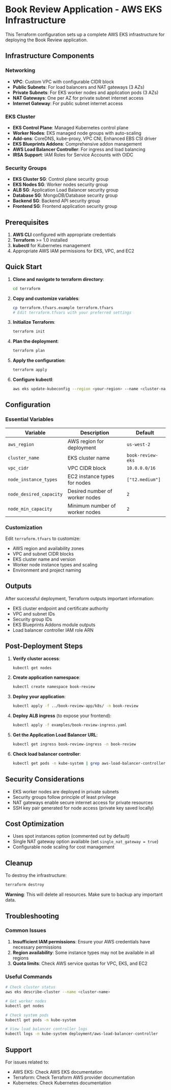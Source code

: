 # Book Review Application - AWS EKS Infrastructure

This Terraform configuration sets up a complete AWS EKS infrastructure for deploying the Book Review application.

## Infrastructure Components

### Networking
- **VPC**: Custom VPC with configurable CIDR block
- **Public Subnets**: For load balancers and NAT gateways (3 AZs)
- **Private Subnets**: For EKS worker nodes and application pods (3 AZs)
- **NAT Gateways**: One per AZ for private subnet internet access
- **Internet Gateway**: For public subnet internet access

### EKS Cluster
- **EKS Control Plane**: Managed Kubernetes control plane
- **Worker Nodes**: EKS managed node groups with auto-scaling
- **Add-ons**: CoreDNS, kube-proxy, VPC CNI, Enhanced EBS CSI driver
- **EKS Blueprints Addons**: Comprehensive addon management
- **AWS Load Balancer Controller**: For ingress and load balancing
- **IRSA Support**: IAM Roles for Service Accounts with OIDC

### Security Groups
- **EKS Cluster SG**: Control plane security group
- **EKS Nodes SG**: Worker nodes security group  
- **ALB SG**: Application Load Balancer security group
- **Database SG**: MongoDB/Database security group
- **Backend SG**: Backend API security group
- **Frontend SG**: Frontend application security group

## Prerequisites

1. **AWS CLI** configured with appropriate credentials
2. **Terraform** >= 1.0 installed
3. **kubectl** for Kubernetes management
4. Appropriate AWS IAM permissions for EKS, VPC, and EC2

## Quick Start

1. **Clone and navigate to terraform directory**:
   ```bash
   cd terraform
   ```

2. **Copy and customize variables**:
   ```bash
   cp terraform.tfvars.example terraform.tfvars
   # Edit terraform.tfvars with your preferred settings
   ```

3. **Initialize Terraform**:
   ```bash
   terraform init
   ```

4. **Plan the deployment**:
   ```bash
   terraform plan
   ```

5. **Apply the configuration**:
   ```bash
   terraform apply
   ```

6. **Configure kubectl**:
   ```bash
   aws eks update-kubeconfig --region <your-region> --name <cluster-name>
   ```

## Configuration

### Essential Variables

| Variable | Description | Default |
|----------|-------------|---------|
| `aws_region` | AWS region for deployment | `us-west-2` |
| `cluster_name` | EKS cluster name | `book-review-eks` |
| `vpc_cidr` | VPC CIDR block | `10.0.0.0/16` |
| `node_instance_types` | EC2 instance types for nodes | `["t2.medium"]` |
| `node_desired_capacity` | Desired number of worker nodes | `2` |
| `node_min_capacity` | Minimum number of worker nodes | `2` |

### Customization

Edit `terraform.tfvars` to customize:
- AWS region and availability zones
- VPC and subnet CIDR blocks
- EKS cluster name and version
- Worker node instance types and scaling
- Environment and project naming

## Outputs

After successful deployment, Terraform outputs important information:
- EKS cluster endpoint and certificate authority
- VPC and subnet IDs
- Security group IDs
- EKS Blueprints Addons module outputs
- Load balancer controller IAM role ARN

## Post-Deployment Steps

1. **Verify cluster access**:
   ```bash
   kubectl get nodes
   ```

2. **Create application namespace**:
   ```bash
   kubectl create namespace book-review
   ```

3. **Deploy your application**:
   ```bash
   kubectl apply -f ../book-review-app/k8s/ -n book-review
   ```

4. **Deploy ALB ingress** (to expose your frontend):
   ```bash
   kubectl apply -f examples/book-review-ingress.yaml
   ```

5. **Get the Application Load Balancer URL**:
   ```bash
   kubectl get ingress book-review-ingress -n book-review
   ```

6. **Check load balancer controller**:
   ```bash
   kubectl get pods -n kube-system | grep aws-load-balancer-controller
   ```

## Security Considerations

- EKS worker nodes are deployed in private subnets
- Security groups follow principle of least privilege
- NAT gateways enable secure internet access for private resources
- SSH key pair generated for node access (private key saved locally)

## Cost Optimization

- Uses spot instances option (commented out by default)
- Single NAT gateway option available (set `single_nat_gateway = true`)
- Configurable node scaling for cost management

## Cleanup

To destroy the infrastructure:
```bash
terraform destroy
```

**Warning**: This will delete all resources. Make sure to backup any important data.

## Troubleshooting

### Common Issues

1. **Insufficient IAM permissions**: Ensure your AWS credentials have necessary permissions
2. **Region availability**: Some instance types may not be available in all regions
3. **Quota limits**: Check AWS service quotas for VPC, EKS, and EC2

### Useful Commands

```bash
# Check cluster status
aws eks describe-cluster --name <cluster-name>

# Get worker nodes
kubectl get nodes

# Check system pods
kubectl get pods -n kube-system

# View load balancer controller logs
kubectl logs -n kube-system deployment/aws-load-balancer-controller
```

## Support

For issues related to:
- AWS EKS: Check AWS EKS documentation
- Terraform: Check Terraform AWS provider documentation
- Kubernetes: Check Kubernetes documentation 